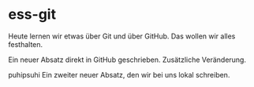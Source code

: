 # ess-git

Heute lernen wir etwas über Git und über GitHub.
Das wollen wir alles festhalten.

Ein neuer Absatz direkt in GitHub geschrieben. Zusätzliche Veränderung.

puhipsuhi
Ein zweiter neuer Absatz, den wir bei uns lokal schreiben.
